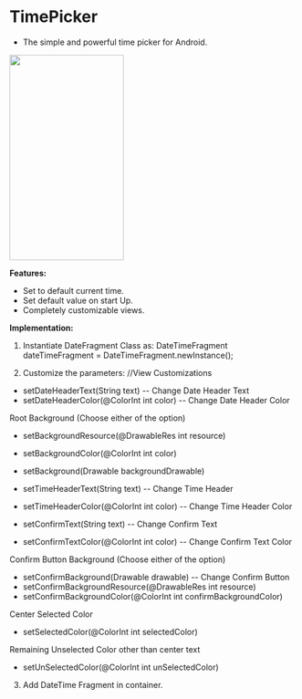 # TimePicker
- The simple and powerful time picker for Android.

<img src="https://user-images.githubusercontent.com/22026902/55075130-3ed81b00-50ba-11e9-8cf7-13f4f608d27e.jpg" width="200" height="360" />

**Features:**
- Set to default current time.
- Set default value on start Up.
- Completely customizable views.

**Implementation:**


1. Instantiate DateFragment Class as:
DateTimeFragment dateTimeFragment = DateTimeFragment.newInstance();

2. Customize the parameters:
 //View Customizations


- setDateHeaderText(String text) -- Change Date Header Text 
- setDateHeaderColor(@ColorInt int color) -- Change Date Header Color

Root Background (Choose either of the option)
- setBackgroundResource(@DrawableRes int resource) 
- setBackgroundColor(@ColorInt int color) 
- setBackground(Drawable backgroundDrawable)


- setTimeHeaderText(String text) -- Change Time Header
- setTimeHeaderColor(@ColorInt int color) -- Change Time Header Color
- setConfirmText(String text) -- Change Confirm Text
- setConfirmTextColor(@ColorInt int color) -- Change Confirm Text Color

Confirm Button Background (Choose either of the option)
- setConfirmBackground(Drawable drawable) -- Change Confirm Button 
- setConfirmBackgroundResource(@DrawableRes int resource) 
- setConfirmBackgroundColor(@ColorInt int confirmBackgroundColor)

Center Selected Color
- setSelectedColor(@ColorInt int selectedColor) 

Remaining Unselected Color other than center text
- setUnSelectedColor(@ColorInt int unSelectedColor) 

3. Add DateTime Fragment in container.




 



